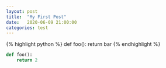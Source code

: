 ```yaml
---
layout: post
title:  "My First Post"
date:   2020-06-09 21:00:00
categories: test
---
```

{% highlight python %}
def foo():
    return bar
{% endhighlight %}

```py
def foo():
    return 2
```
